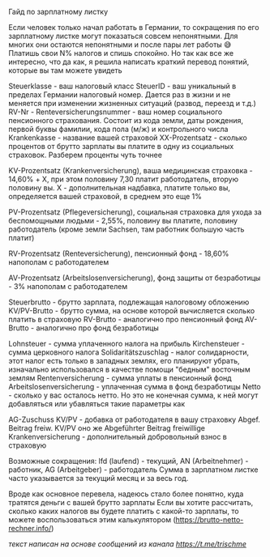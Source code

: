 Гайд по зарплатному листку

Если человек только начал работать в Германии, то сокращения по его зарплатному листке могут показаться совсем непонятными. Для многих они остаются непонятными и после пары лет работы 😅 Платишь свои N% налогов и спишь спокойно. Но так как все же интересно, что да как, я решила написать краткий перевод понятий, которые вы там можете увидеть

Steuerklasse - ваш налоговый класс
SteuerID - ваш уникальный в пределах Германии налоговый номер. Дается раз в жизни и не меняется при изменении жизненных ситуаций (развод, переезд и т.д.)
RV-Nr - Renteversicherungsnummer - ваш номер социального пенсионного страхования. Состоит из кода земли, даты рождения, первой буквы фамилии, кода пола (м/ж) и контрольного числа
Krankenkasse - название вашей страховой
XX-Prozentsatz - сколько процентов от брутто зарплаты вы платите в одну из социальных страховок. Разберем проценты чуть точнее

KV-Prozentsatz (Kranken­versicherung), ваша медицинская страховка - 14,60% + X, при этом половину 7,30 платит работодатель, вторую половину вы. X - дополнительная надбавка, платите только вы, определяется вашей страховой, в среднем это еще 1%

PV-Prozentsatz (Pflege­versicherung), социальная страховка для ухода за беспомощными людьми - 2,55%, половину вы платите, половину работодатель (кроме земли Sachsen, там работник большую часть платит)

RV-Prozentsatz (Renteversicherung), пенсионный фонд - 18,60% напополам с работодателем

AV-Prozentsatz (Arbeitslosen­versicherung), фонд защиты от безработицы - 3% напополам с работодателем

Steuerbrutto - брутто зарплата, подлежащая налоговому обложению
KV/PV-Brutto - брутто сумма, на основе которой вычисляется сколько платить в страховую
RV-Brutto - аналогично про пенсионный фонд
AV-Brutto - аналогично про фонд безработицы

Lohnsteuer - сумма уплаченного налога на прибыль
Kirchensteuer - сумма церковного налога
Solidaritätszuschlag - налог солидарности, этот налог есть только в западных землях, его планируют убрать, изначально использовался в качестве помощи "бедным" восточным землям
Rentenversicherung - сумма уплаты в пенсионный фонд
Arbeitslosenversicherung - уплаченная сумма в фонд безработицы
Netto - сколько у вас осталось нетто. Но это не конечная сумма, к ней могут добавляться или убавляться такие параметры как

AG-Zuschuss KV/PV - добавка от работодателя в вашу страховку
Abgef. Beitrag freiw. KV/PV оно же Abgeführter Beitrag freiwillige Krankenversicherung - дополнительный добровольный взнос в страховую

Возможные сокращения: lfd (laufend) - текущий, AN (Arbeitnehmer) - работник, AG (Arbeitgeber) - работодатель
Сумма в зарплатном листке часто указывается за текущий месяц и за весь год.

Вроде как основное перевела, надеюсь стало более понятно, куда тратятся деньги с вашей брутто зарплаты
Если вы хотите рассчитать, сколько каких налогов вы будете платить с какой-то зарплаты, то можете воспользоваться этим калькулятором (https://brutto-netto-rechner.info/)

_текст написан на основе сообщений из канала https://t.me/trischme_
